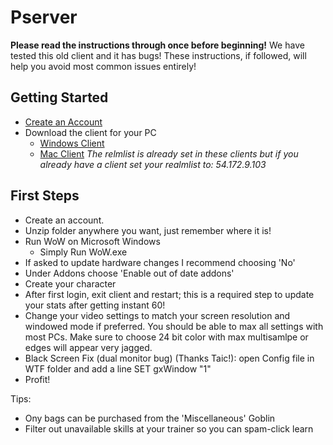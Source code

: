 # Pserver
**Please read the instructions through once before beginning!**
We have tested this old client and it has bugs! These instructions, if followed, will help you avoid most common issues entirely!

## Getting Started
* [Create an Account](http://54.172.9.103/)
* Download the client for your PC
  * [Windows Client](https://bit.ly/2yrD0VR)
  * [Mac Client](https://bit.ly/2WYm5na)
*The relmlist is already set in these clients but if you already have a client set your realmlist to: 54.172.9.103*

## First Steps
* Create an account.
* Unzip folder anywhere you want, just remember where it is!
* Run WoW on Microsoft Windows
  * Simply Run WoW.exe
* If asked to update hardware changes I recommend choosing 'No'
* Under Addons choose 'Enable out of date addons'
* Create your character
* After first login, exit client and restart; this is a required step to update your stats after getting instant 60!
* Change your video settings to match your screen resolution and windowed mode if preferred. You should be able to max all settings with most PCs. Make sure to choose 24 bit color with max multisamlpe or edges will appear very jagged.
* Black Screen Fix (dual monitor bug) (Thanks Taic!): open Config file in WTF folder and add a line SET gxWindow "1"
* Profit!

Tips:
* Ony bags can be purchased from the 'Miscellaneous' Goblin
* Filter out unavailable skills at your trainer so you can spam-click learn
